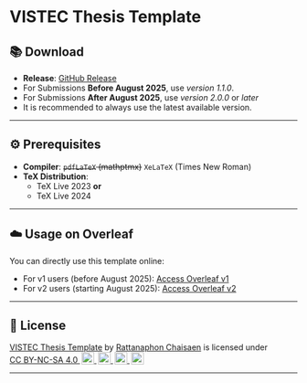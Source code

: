 # VISTEC Thesis Template

## 📚 Download

- **Release**: [GitHub Release](https://github.com/xydxdy/VISTEC-thesis-template/releases)
- For Submissions **Before August 2025**, use _version 1.1.0_.
- For Submissions **After August 2025**, use _version 2.0.0_ or _later_
- It is recommended to always use the latest available version.

---

## ⚙️ Prerequisites

- **Compiler**: ~~`pdfLaTeX` (mathptmx)~~ `XeLaTeX` (Times New Roman)
- **TeX Distribution**:
  - TeX Live 2023 **or**
  - TeX Live 2024

---

## ☁️ Usage on Overleaf

You can directly use this template online:
- For v1 users (before August 2025): [Access Overleaf v1](https://www.overleaf.com/read/kycjnywvhdzt#0c025e)
- For v2 users (starting August 2025): [Access Overleaf v2](https://www.overleaf.com/read/mddvdjwsbxgb#b38ff6)

---

## 📜 License

<p xmlns:cc="http://creativecommons.org/ns#" xmlns:dct="http://purl.org/dc/terms/">
<a property="dct:title" rel="cc:attributionURL" href="https://github.com/xydxdy/VISTEC-thesis-template">VISTEC Thesis Template</a> by
<a rel="cc:attributionURL dct:creator" property="cc:attributionName" href="https://xydxdy.github.io/">Rattanaphon Chaisaen</a> is licensed under
<a href="https://creativecommons.org/licenses/by-nc-sa/4.0/?ref=chooser-v1" target="_blank" rel="license noopener noreferrer" style="display:inline-block;">
CC BY-NC-SA 4.0
<img style="height:22px!important;margin-left:3px;vertical-align:text-bottom;" src="https://mirrors.creativecommons.org/presskit/icons/cc.svg?ref=chooser-v1" alt="">
<img style="height:22px!important;margin-left:3px;vertical-align:text-bottom;" src="https://mirrors.creativecommons.org/presskit/icons/by.svg?ref=chooser-v1" alt="">
<img style="height:22px!important;margin-left:3px;vertical-align:text-bottom;" src="https://mirrors.creativecommons.org/presskit/icons/nc.svg?ref=chooser-v1" alt="">
<img style="height:22px!important;margin-left:3px;vertical-align:text-bottom;" src="https://mirrors.creativecommons.org/presskit/icons/sa.svg?ref=chooser-v1" alt="">
</a>
</p>

---

